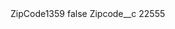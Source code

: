 <?xml version="1.0" encoding="UTF-8"?>
<CustomMetadata xmlns="http://soap.sforce.com/2006/04/metadata" xmlns:xsi="http://www.w3.org/2001/XMLSchema-instance" xmlns:xsd="http://www.w3.org/2001/XMLSchema">
    <label>ZipCode1359</label>
    <protected>false</protected>
    <values>
        <field>Zipcode__c</field>
        <value xsi:type="xsd:string">22555</value>
    </values>
</CustomMetadata>
